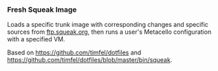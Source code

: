 ### Fresh Squeak Image

Loads a specific trunk image with corresponding changes and specific sources from [ftp.squeak.org](ftp://ftp.squeak.org/), then runs a user's Metacello configuration with a specified VM.

Based on https://github.com/timfel/dotfiles and https://github.com/timfel/dotfiles/blob/master/bin/squeak.
